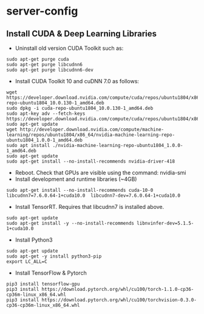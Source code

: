 
# server-config

## Install CUDA & Deep Learning Libraries

 - Uninstall old version CUDA Toolkit such as:
 ```
sudo apt-get purge cuda
sudo apt-get purge libcudnn6
sudo apt-get purge libcudnn6-dev
```
 - Install CUDA Toolkit 10 and cuDNN 7.0 as follows:
```
wget https://developer.download.nvidia.com/compute/cuda/repos/ubuntu1804/x86_64/cuda-repo-ubuntu1804_10.0.130-1_amd64.deb
sudo dpkg -i cuda-repo-ubuntu1804_10.0.130-1_amd64.deb
sudo apt-key adv --fetch-keys https://developer.download.nvidia.com/compute/cuda/repos/ubuntu1804/x86_64/7fa2af80.pub
sudo apt-get update
wget http://developer.download.nvidia.com/compute/machine-learning/repos/ubuntu1804/x86_64/nvidia-machine-learning-repo-ubuntu1804_1.0.0-1_amd64.deb
sudo apt install ./nvidia-machine-learning-repo-ubuntu1804_1.0.0-1_amd64.deb
sudo apt-get update
sudo apt-get install --no-install-recommends nvidia-driver-418
```
 - Reboot. Check that GPUs are visible using the command: nvidia-smi
 - Install development and runtime libraries (~4GB)
 ```
sudo apt-get install --no-install-recommends cuda-10-0  libcudnn7=7.6.0.64-1+cuda10.0  libcudnn7-dev=7.6.0.64-1+cuda10.0
```
 - Install TensorRT. Requires that libcudnn7 is installed above.
```
sudo apt-get update
sudo apt-get install -y --no-install-recommends libnvinfer-dev=5.1.5-1+cuda10.0
```
 - Install Python3
 ```
 sudo apt-get update
sudo apt-get -y install python3-pip
export LC_ALL=C
```
 - Install TensorFlow & Pytorch
 ```
pip3 install tensorflow-gpu
pip3 install https://download.pytorch.org/whl/cu100/torch-1.1.0-cp36-cp36m-linux_x86_64.whl  
pip3 install https://download.pytorch.org/whl/cu100/torchvision-0.3.0-cp36-cp36m-linux_x86_64.whl
```
